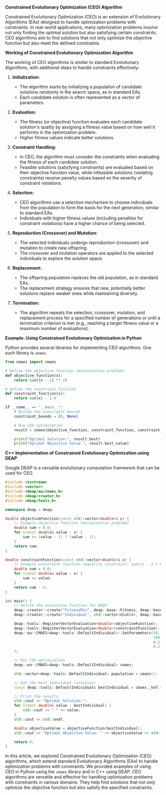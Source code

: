 **Constrained Evolutionary Optimization (CEO) Algorithm**

Constrained Evolutionary Optimization (CEO) is an extension of Evolutionary Algorithms (EAs) designed to handle optimization problems with constraints. In real-world applications, many optimization problems involve not only finding the optimal solution but also satisfying certain constraints. CEO algorithms aim to find solutions that not only optimize the objective function but also meet the defined constraints.

**Working of Constrained Evolutionary Optimization Algorithm**

The working of CEO algorithms is similar to standard Evolutionary Algorithms, with additional steps to handle constraints effectively:

1. **Initialization:**
   - The algorithm starts by initializing a population of candidate solutions randomly in the search space, as in standard EAs.
   - Each candidate solution is often represented as a vector of parameters.

2. **Evaluation:**
   - The fitness (or objective) function evaluates each candidate solution's quality by assigning a fitness value based on how well it performs in the optimization problem.
   - Higher fitness values indicate better solutions.

3. **Constraint Handling:**
   - In CEO, the algorithm must consider the constraints when evaluating the fitness of each candidate solution.
   - Feasible solutions (satisfying constraints) are evaluated based on their objective function value, while infeasible solutions (violating constraints) receive penalty values based on the severity of constraint violations.

4. **Selection:**
   - CEO algorithms use a selection mechanism to choose individuals from the population to form the basis for the next generation, similar to standard EAs.
   - Individuals with higher fitness values (including penalties for constraint violations) have a higher chance of being selected.

5. **Reproduction (Crossover) and Mutation:**
   - The selected individuals undergo reproduction (crossover) and mutation to create new offspring.
   - The crossover and mutation operators are applied to the selected individuals to explore the solution space.

6. **Replacement:**
   - The offspring population replaces the old population, as in standard EAs.
   - The replacement strategy ensures that new, potentially better solutions replace weaker ones while maintaining diversity.

7. **Termination:**
   - The algorithm repeats the selection, crossover, mutation, and replacement process for a specified number of generations or until a termination criterion is met (e.g., reaching a target fitness value or a maximum number of evaluations).

**Example: Using Constrained Evolutionary Optimization in Python**

Python provides several libraries for implementing CEO algorithms. One such library is `cmaes`.

```python
from cmaes import cmaes

# Define the objective function (minimization problem)
def objective_function(x):
    return sum((x - 1) ** 2)

# Define the constraint function
def constraint_function(x):
    return sum(x) - 2.0

if __name__ == "__main__":
    # Define the constraint bounds
    constraint_bounds = [0, None]

    # Run CEO optimization
    result = cmaes(objective_function, constraint_function, constraint_bounds, n_iterations=100)

    print("Optimal Solution:", result.best)
    print("Optimal Objective Value:", result.best_value)
```

**C++ Implementation of Constrained Evolutionary Optimization using DEAP**

Google DEAP is a versatile evolutionary computation framework that can be used for CEO.

```cpp
#include <iostream>
#include <vector>
#include <deap/ea/cmaes.h>
#include <deap/creator.h>
#include <deap/tools.h>

namespace deap = deap;

double objectiveFunction(const std::vector<double>& x) {
    // Example objective function (minimization problem)
    double sum = 0.0;
    for (const double& value : x) {
        sum += (value - 1) * (value - 1);
    }
    return sum;
}

double constraintFunction(const std::vector<double>& x) {
    // Example constraint function (equality constraint: sum(x) - 2 = 0)
    double sum = 0.0;
    for (const double& value : x) {
        sum += value;
    }
    return sum - 2;
}

int main() {
    // Define the evaluation function for DEAP
    deap::creator::create("FitnessMin", deap::base::Fitness, deap::base::Fitness::GetMax());
    deap::creator::create("Individual", std::vector<double>, deap::base::FitnessMin, std::vector<double>());

    deap::tools::RegisterVectorEvaluation<double>(objectiveFunction);
    deap::tools::RegisterVectorEvaluation<double>(constraintFunction);
    deap::ea::CMAES<deap::tools::DefaultIndividual>::SetParameters(10,   // Population size
                                                                   100,  // Maximum number of iterations
                                                                   0.5,  // Crossover rate
                                                                   0.1   // Mutation rate
    );

    // Run CEO optimization
    deap::ea::CMAES<deap::tools::DefaultIndividual> cmaes;

    std::vector<deap::tools::DefaultIndividual> population = cmaes();

    // Get the best individual (solution)
    const deap::tools::DefaultIndividual& bestIndividual = cmaes._hof.front();

    // Print the results
    std::cout << "Optimal Solution:";
    for (const double& value : bestIndividual) {
        std::cout << " " << value;
    }
    std::cout << std::endl;

    double objectiveValue = objectiveFunction(bestIndividual);
    std::cout << "Optimal Objective Value: " << objectiveValue << std::endl;

    return 0;
}
```

In this article, we explored Constrained Evolutionary Optimization (CEO) algorithms, which extend standard Evolutionary Algorithms (EAs) to handle optimization problems with constraints. We provided examples of using CEO in Python using the `cmaes` library and in C++ using DEAP. CEO algorithms are versatile and effective for handling optimization problems with constraints in various domains. They help find solutions that not only optimize the objective function but also satisfy the specified constraints.
